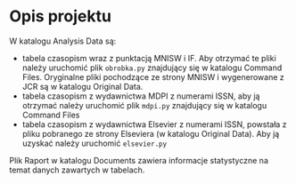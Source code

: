 # Opis projektu
W katalogu Analysis Data są:
- tabela czasopism wraz z punktacją MNISW i IF. Aby otrzymać te pliki należy uruchomić plik ```obrobka.py``` znajdujący się w katalogu Command Files. Oryginalne pliki pochodzące ze strony MNISW i wygenerowane z JCR są w katalogu Original Data.
- tabela czasopism z wydawnictwa MDPI z numerami ISSN, aby ją otrzymać należy uruchomić plik ```mdpi.py``` znajdujący się w katalogu Command Files
- tabela czasopism z wydawnictwa Elsevier z numerami ISSN, powstała z pliku pobranego ze strony Elseviera (w katalogu Original Data). Aby ją uzyskać należy uruchomić ```elsevier.py```

Plik Raport w katalogu Documents zawiera informacje statystyczne na temat danych zawartych w tabelach.

